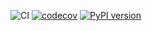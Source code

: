 ![CI](https://github.com/saileshmishraindia/poetry-device-lib-testing/actions/workflows/python-ci.yml/badge.svg)
[![codecov](https://codecov.io/gh/saileshmishraindia/poetry-device-lib-testing/branch/main/graph/badge.svg)](https://codecov.io/gh/saileshmishraindia/poetry-device-lib-testing)
[![PyPI version](https://img.shields.io/pypi/v/poetry-demo-sailesh.svg)](https://pypi.org/project/poetry-demo/)
 


